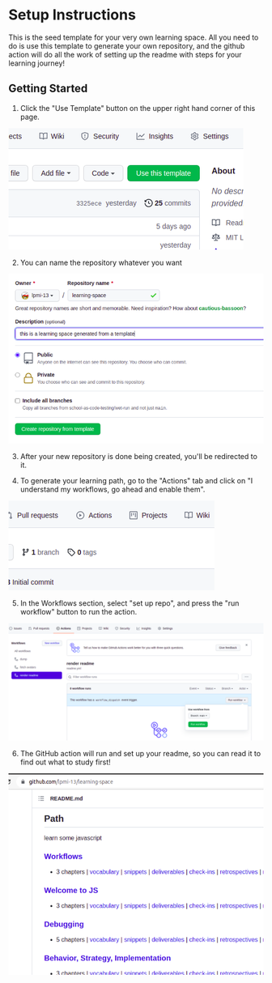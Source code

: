 # Setup Instructions

This is the seed template for your very own learning space. All you need to do
is use this template to generate your own repository, and the github action will
do all the work of setting up the readme with steps for your learning journey!

## Getting Started

1. Click the "Use Template" button on the upper right hand corner of this page.

![the use template button](assets/use-this-template.png)

2. You can name the repository whatever you want

![naming the new repository](assets/name-the-new-repo.png)

3. After your new repository is done being created, you'll be redirected to it.

4. To generate your learning path, go to the "Actions" tab and click on "I
   understand my workflows, go ahead and enable them".

![actions tab](assets/actions-tab.png)

5. In the Workflows section, select "set up repo", and press the "run workflow"
   button to run the action.

![running the workflow to set up the repo](assets/run-the-action.png)

6. The GitHub action will run and set up your readme, so you can read it to find
   out what to study first!

![the generated learning path](assets/your-learning-path.png)
